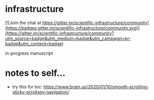 # infrastructure

[![Join the chat at https://gitter.im/scientific-infrastructure/community](https://badges.gitter.im/scientific-infrastructure/community.svg)](https://gitter.im/scientific-infrastructure/community?utm_source=badge&utm_medium=badge&utm_campaign=pr-badge&utm_content=badge)

in-progress manuscript


# notes to self...

* try this for toc: https://www.bram.us/2020/01/10/smooth-scrolling-sticky-scrollspy-navigation/